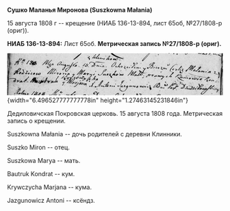 **Сушко Маланья Миронова (Suszkowna Małania)**

15 августа 1808 г -- крещение (НИАБ 136-13-894, лист 65об, №27/1808-р
(ориг)).

**НИАБ 136-13-894:** Лист 65об. **Метрическая запись №27/1808-р
(ориг).**

![](./media/c95854a9b9538532774fe9c49974918c7a970351.png){width="6.496527777777778in"
height="1.27463145231846in"}

Дедиловичская Покровская церковь. 15 августа 1808 года. Метрическая
запись о крещении.

Suszkowna Małania -- дочь родителей с деревни Клинники.

Suszko Miron -- отец.

Suszkowa Marya -- мать.

Bautruk Kondrat -- кум.

Krywczycha Marjana -- кума.

Jazgunowicz Antoni -- ксёндз.
